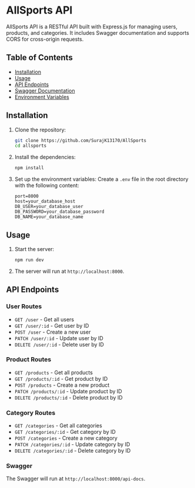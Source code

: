 # AllSports API

AllSports API is a RESTful API built with Express.js for managing users, products, and categories. It includes Swagger documentation and supports CORS for cross-origin requests.

## Table of Contents

- [Installation](#installation)
- [Usage](#usage)
- [API Endpoints](#api-endpoints)
- [Swagger Documentation](#swagger-documentation)
- [Environment Variables](#environment-variables)

## Installation

1. Clone the repository:
    ```bash
    git clone https://github.com/SurajK13170/AllSports
    cd allsports
    ```

2. Install the dependencies:
    ```bash
    npm install
    ```

3. Set up the environment variables:
    Create a `.env` file in the root directory with the following content:
    ```plaintext
    port=8000
    host=your_database_host
    DB_USER=your_database_user
    DB_PASSWORD=your_database_password
    DB_NAME=your_database_name
    ```

## Usage

1. Start the server:
    ```bash
    npm run dev
    ```

2. The server will run at `http://localhost:8000`.

## API Endpoints

### User Routes

- `GET /user` - Get all users
- `GET /user/:id` - Get user by ID
- `POST /user` - Create a new user
- `PATCH /user/:id` - Update user by ID
- `DELETE /user/:id` - Delete user by ID

### Product Routes

- `GET /products` - Get all products
- `GET /products/:id` - Get product by ID
- `POST /products` - Create a new product
- `PATCH /products/:id` - Update product by ID
- `DELETE /products/:id` - Delete product by ID

### Category Routes

- `GET /categories` - Get all categories
- `GET /categories/:id` - Get category by ID
- `POST /categories` - Create a new category
- `PATCH /categories/:id` - Update category by ID
- `DELETE /categories/:id` - Delete category by ID

### Swagger

The Swagger will run at `http://localhost:8000/api-docs`.
